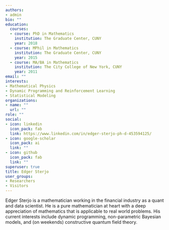 ```yaml
---
authors:
- admin
bio: ""
education:
  courses:
  - course: PhD in Mathematics
    institution: The Graduate Center, CUNY
    year: 2018
  - course: MPhil in Mathematics
    institution: The Graduate Center, CUNY
    year: 2015
  - course: MA/BA in Mathematics
    institution: The City College of New York, CUNY
    year: 2011
email: ""
interests:
- Mathematical Physics
- Dynamic Programming and Reinforcement Learning
- Statistical Modeling
organizations:
- name: ""
  url: ""
role: ""
social:
- icon: linkedin
  icon_pack: fab
  link: https://www.linkedin.com/in/edger-sterjo-ph-d-453594125/
- icon: google-scholar
  icon_pack: ai
  link: ""
- icon: github
  icon_pack: fab
  link: ""
superuser: true
title: Edger Sterjo
user_groups:
- Researchers
- Visitors
---
```


Edger Sterjo is a mathematician working in the financial industry as a quant and data scientist. He is a pure mathematician at heart with a deep appreciation of mathematics that is applicable to real world problems. His current interests include dynamic programming, non-parametric Bayesian models, and (on weekends) constructive quantum field theory.